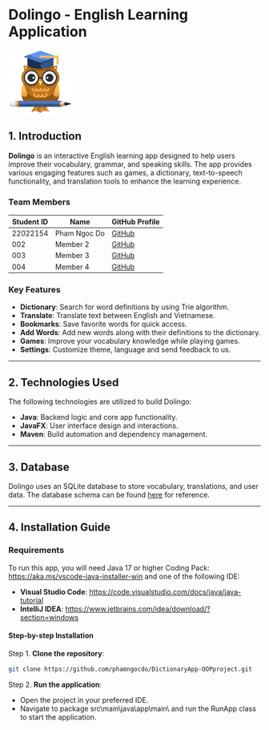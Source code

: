 # Dolingo - English Learning Application

![App Logo](/src/main/resources/graphic/logo.png)

## 1. Introduction

**Dolingo** is an interactive English learning app designed to help users improve their vocabulary, grammar, and speaking skills. The app provides various engaging features such as games, a dictionary, text-to-speech functionality, and translation tools to enhance the learning experience.

### Team Members

| Student ID  | Name           | GitHub Profile                              |
|-------------|----------------|---------------------------------------------|
| 22022154    | Pham Ngoc Do    | [GitHub](https://github.com/phamngocdo)         |
| 002         | Member 2        | [GitHub](https://github.com/member2)        |
| 003         | Member 3        | [GitHub](https://github.com/member3)        |
| 004         | Member 4        | [GitHub](https://github.com/member4)        |

### Key Features

- **Dictionary**: Search for word definitions by using Trie algorithm.
- **Translate**: Translate text between English and Vietnamese.
- **Bookmarks**: Save favorite words for quick access.
- **Add Words**: Add new words along with their definitions to the dictionary.
- **Games**: Improve your vocabulary knowledge while playing games.
- **Settings**: Customize theme, language and send feedback to us.

---

## 2. Technologies Used

The following technologies are utilized to build Dolingo:

- **Java**: Backend logic and core app functionality.
- **JavaFX**: User interface design and interactions.
- **Maven**: Build automation and dependency management.
  
---

## 3. Database

Dolingo uses an SQLite database to store vocabulary, translations, and user data. The database schema can be found [here](https://github.com/png261/english-vietnamese-database/) for reference.

---

## 4. Installation Guide

### Requirements

To run this app, you will need Java 17 or higher Coding Pack: https://aka.ms/vscode-java-installer-win
and one of the following IDE:
- **Visual Studio Code**: https://code.visualstudio.com/docs/java/java-tutorial
- **IntelliJ IDEA**: https://www.jetbrains.com/idea/download/?section=windows

#### Step-by-step Installation

Step 1. **Clone the repository**:
   ```bash
   git clone https://github.com/phamngocdo/DictionaryApp-OOPproject.git
   ```
Step 2. **Run the application**:
   - Open the project in your preferred IDE.
   - Navigate to package src\main\java\app\main\ and run the RunApp class to start the application.  

